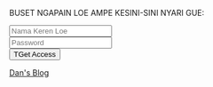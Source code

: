 BUSET NGAPAIN LOE AMPE KESINI-SINI NYARI GUE:

<input type="text" placeholder="Nama Keren Loe" id="http://mob-sf.blogspot.co.id/login/cekip/"><br>
<input type="text" placeholder="Password" id="http://mob-sf.blogspot.co.id/login/cekip/"><br>
<input type="submit" value="TGet Access" onclick="http://mob-sf.blogspot.co.id/login/cekip/()">
<div id="out"></div>

<blink><a href="APAKAH ANDA TAMPAN" title="SILAHKAN KEMBALI SETELAH ANDA TAMPAN" target="_blank">Dan's Blog</a></blink>
